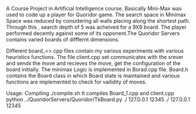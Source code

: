 A Course Project in Artificial Intelligence course. Basically Mini-Max was used to code up a player for Quoridor game. The search space in Minimax Space was reduced by considering all walls placing along the shortest path. Through this , search depth of 5 was acheived for a 9X9 board. The player performed decently against some of its opponent.The Quoridor Servers contains varied boards of difffernt dimensions.

Different board_<>.cpp files contain my various experiments with various heuristics functions. The file client.cpp set communicates with the srever and sends the move and recieves the move, get the configuration of the board initially. The minimax Logic is implemented in Borad.cpp file. Board.h contains the Board class in which Board state is maintained and various functions are implemented to check for vailidity of moves.  

Usage:
	Compiling
		./compile.sh
		It compiles Board_1.cpp and client.cpp
	python ../QuoridorServers/Quoridor<board config>/TkBoard.py
	./<exec name> 127.0.0.1 12345
	./<exec anme> 127.0.0.1 12345
